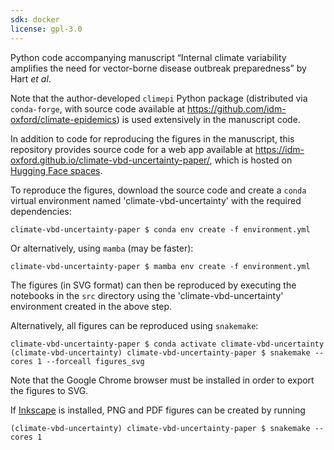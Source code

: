 ```yaml
---
sdk: docker
license: gpl-3.0
---
```


Python code accompanying manuscript “Internal climate variability amplifies the need for
vector-borne disease outbreak preparedness” by Hart *et al*.


Note that the author-developed `climepi` Python package
(distributed via `conda-forge`, with source code available at
https://github.com/idm-oxford/climate-epidemics) is used extensively in the manuscript
code.

In addition to code for reproducing the figures in the manuscript, this repository
provides source code for a web app available at
https://idm-oxford.github.io/climate-vbd-uncertainty-paper/, which is hosted on
[Hugging Face spaces](
https://huggingface.co/spaces/will-s-hart/climate-vbd-uncertainty).

To reproduce the figures, download the source code and
create a ``conda`` virtual environment named 'climate-vbd-uncertainty' with the required dependencies:
```
climate-vbd-uncertainty-paper $ conda env create -f environment.yml
```
Or alternatively, using `mamba` (may be faster):
```
climate-vbd-uncertainty-paper $ mamba env create -f environment.yml
```

The figures (in SVG format) can then be reproduced by executing the notebooks in the
``src`` directory using the 'climate-vbd-uncertainty' environment created in the above
step.

Alternatively, all figures can be reproduced using ``snakemake``:
```
climate-vbd-uncertainty-paper $ conda activate climate-vbd-uncertainty
(climate-vbd-uncertainty) climate-vbd-uncertainty-paper $ snakemake --cores 1 --forceall figures_svg
```

Note that the Google Chrome browser must be installed in order to export the figures to
SVG.

If [Inkscape](https://inkscape.org) is installed, PNG and PDF figures can be created by
running
```
(climate-vbd-uncertainty) climate-vbd-uncertainty-paper $ snakemake --cores 1
```

